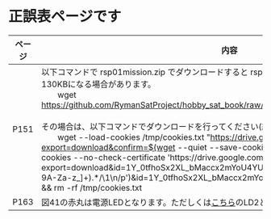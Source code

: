 # 正誤表ページです

| ページ  | 内容  |
| ---- | --- |
| P151 | 以下コマンドで rsp01mission.zip でダウンロードすると rsp01mission.zip のファイルサイズが約130KBになる場合があります。<br>　　wget https://github.com/RymanSatProject/hobby_sat_book/raw/main/02_Mission_OBC/rsp01mission.zip<br><br>その場合は、以下コマンドでダウンロードを行ってください(約340MBのファイルです)。 <br> 　　wget --load-cookies /tmp/cookies.txt "https://drive.google.com/uc?export=download&confirm=$(wget --quiet --save-cookies /tmp/cookies.txt --keep-session-cookies --no-check-certificate 'https\://drive.google.com/uc?export=download&id=1Y_0tfhoSx2XL_bMaccx2mYoU4YUgjZDo' -O- \\| sed -rn 's/.\*confirm=([0-9A-Za-z_]+).*/\1\n/p')&id=1Y_0tfhoSx2XL_bMaccx2mYoU4YUgjZDo" -O /tmp/rsp01mission.zip && rm -rf /tmp/cookies.txt |
| P163 | 図41の赤丸は電源LEDとなります。ただしくは[こちら](image/P163_%E5%9B%B341.png)のLD2となります。    |
